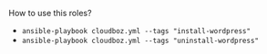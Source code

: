 How to use this roles?
- `ansible-playbook cloudboz.yml --tags "install-wordpress"`
- `ansible-playbook cloudboz.yml --tags "uninstall-wordpress"`